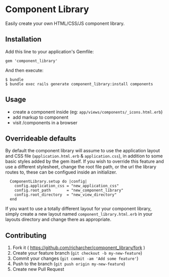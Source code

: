 # Component Library

Easily create your own HTML/CSS/JS component library.

## Installation

Add this line to your application's Gemfile:

    gem 'component_library'

And then execute:

    $ bundle
    $ bundle exec rails generate component_library:install components

## Usage

* create a component inside (eg: `app/views/components/_icons.html.erb`)
* add markup to component
* visit /components in a browser

## Overrideable defaults

By default the component library will assume to use the application layout and CSS file (`application.html.erb` & `application.css`), in addition to some basic styles added by the gem itself. If you wish to override this feature and use a different stylesheet, change the root file path, or the url the library routes to, these can be configued inside an initializer.

```
  ComponentLibrary.setup do |config|
    config.application_css = "new_application_css"
    config.root_path       = "new_component_library"
    config.root_directory  = "new_view_directory"
  end
```

If you want to use a totally different layout for your component library, simply create a new layout named `component_library.html.erb` in your layouts directory and change there as appropriate.

## Contributing

1. Fork it ( https://github.com/richarcher/component_library/fork )
2. Create your feature branch (`git checkout -b my-new-feature`)
3. Commit your changes (`git commit -am 'Add some feature'`)
4. Push to the branch (`git push origin my-new-feature`)
5. Create new Pull Request